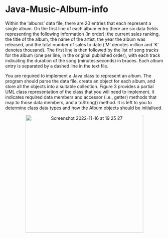 # Java-Music-Album-info

Within the ‘albums’ data file, there are 20 entries that each represent a single album. On the first line of each album entry there are six data fields
representing the following information (in order): the current sales ranking, the title of the album, the name of the artist, the year the album was
released, and the total number of sales to date (‘M’ denotes million and ‘K’ denotes thousand). The first line is then followed by the list of song tracks
for the album (one per line, in the original published order), with each track indicating the duration of the song (minutes:seconds) in braces. Each album
entry is separated by a dashed line in the text file.

You are required to implement a Java class to represent an album. The program should parse the data file, create an object for each album, and store all 
the objects into a suitable collection. Figure 3 provides a partial UML class representation of the class that you will need to implement. It indicates 
required data members and accessor (i.e., getter) methods that map to those data members, and a toString() method. It is left to you to determine class
data types and how the Album objects should be initialised.

<p align="center"><img width="375" alt="Screenshot 2022-11-16 at 19 25 27" src="https://user-images.githubusercontent.com/93152488/202275218-3d5fbb02-73b7-4de7-9ea8-a9780fdf6d0f.png"></p>
